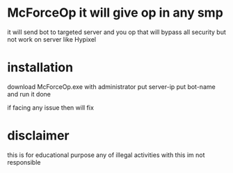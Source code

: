 # McForceOp it will give op in any smp
it will send bot to targeted server and
you op that will bypass all security but 
not work on server like Hypixel 
# installation
download McForceOp.exe with administrator
put server-ip
put bot-name 
and run it done

if facing any issue then will fix
# disclaimer 
this is for educational purpose 
any of illegal activities with this
im not responsible 

